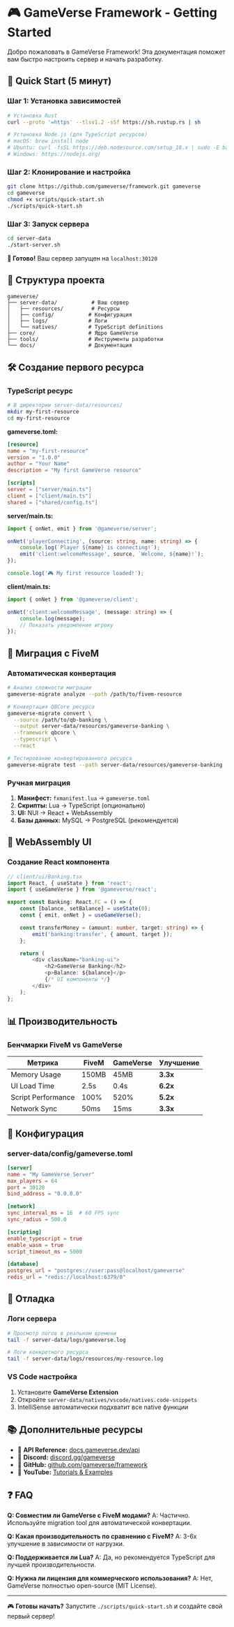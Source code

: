 # 🎮 GameVerse Framework - Getting Started

Добро пожаловать в GameVerse Framework! Эта документация поможет вам быстро настроить сервер и начать разработку.

## 🚀 Quick Start (5 минут)

### Шаг 1: Установка зависимостей

```bash
# Установка Rust
curl --proto '=https' --tlsv1.2 -sSf https://sh.rustup.rs | sh

# Установка Node.js (для TypeScript ресурсов)
# macOS: brew install node
# Ubuntu: curl -fsSL https://deb.nodesource.com/setup_18.x | sudo -E bash -
# Windows: https://nodejs.org/
```

### Шаг 2: Клонирование и настройка

```bash
git clone https://github.com/gameverse/framework.git gameverse
cd gameverse
chmod +x scripts/quick-start.sh
./scripts/quick-start.sh
```

### Шаг 3: Запуск сервера

```bash
cd server-data
./start-server.sh
```

**🎉 Готово!** Ваш сервер запущен на `localhost:30120`

## 📁 Структура проекта

```
gameverse/
├── server-data/           # Ваш сервер
│   ├── resources/         # Ресурсы
│   ├── config/           # Конфигурация
│   ├── logs/             # Логи
│   └── natives/          # TypeScript definitions
├── core/                 # Ядро GameVerse
├── tools/                # Инструменты разработки
└── docs/                 # Документация
```

## 🛠️ Создание первого ресурса

### TypeScript ресурс

```bash
# В директории server-data/resources/
mkdir my-first-resource
cd my-first-resource
```

**gameverse.toml:**
```toml
[resource]
name = "my-first-resource"
version = "1.0.0"
author = "Your Name"
description = "My first GameVerse resource"

[scripts]
server = ["server/main.ts"]
client = ["client/main.ts"]
shared = ["shared/config.ts"]
```

**server/main.ts:**
```typescript
import { onNet, emit } from '@gameverse/server';

onNet('playerConnecting', (source: string, name: string) => {
    console.log(`Player ${name} is connecting!`);
    emit('client:welcomeMessage', source, `Welcome, ${name}!`);
});

console.log('🎮 My first resource loaded!');
```

**client/main.ts:**
```typescript
import { onNet } from '@gameverse/client';

onNet('client:welcomeMessage', (message: string) => {
    console.log(message);
    // Показать уведомление игроку
});
```

## 🔄 Миграция с FiveM

### Автоматическая конвертация

```bash
# Анализ сложности миграции
gameverse-migrate analyze --path /path/to/fivem-resource

# Конвертация QBCore ресурса
gameverse-migrate convert \
  --source /path/to/qb-banking \
  --output server-data/resources/gameverse-banking \
  --framework qbcore \
  --typescript \
  --react

# Тестирование конвертированного ресурса
gameverse-migrate test --path server-data/resources/gameverse-banking
```

### Ручная миграция

1. **Манифест:** `fxmanifest.lua` → `gameverse.toml`
2. **Скрипты:** Lua → TypeScript (опционально)
3. **UI:** NUI → React + WebAssembly
4. **Базы данных:** MySQL → PostgreSQL (рекомендуется)

## 🎨 WebAssembly UI

### Создание React компонента

```typescript
// client/ui/Banking.tsx
import React, { useState } from 'react';
import { useGameVerse } from '@gameverse/react';

export const Banking: React.FC = () => {
    const [balance, setBalance] = useState(0);
    const { emit, onNet } = useGameVerse();

    const transferMoney = (amount: number, target: string) => {
        emit('banking:transfer', { amount, target });
    };

    return (
        <div className="banking-ui">
            <h2>GameVerse Banking</h2>
            <p>Balance: ${balance}</p>
            {/* UI компоненты */}
        </div>
    );
};
```

## 📊 Производительность

### Бенчмарки FiveM vs GameVerse

| Метрика | FiveM | GameVerse | Улучшение |
|---------|--------|-----------|-----------|
| Memory Usage | 150MB | 45MB | **3.3x** |
| UI Load Time | 2.5s | 0.4s | **6.2x** |
| Script Performance | 100% | 520% | **5.2x** |
| Network Sync | 50ms | 15ms | **3.3x** |

## 🔧 Конфигурация

### server-data/config/gameverse.toml

```toml
[server]
name = "My GameVerse Server"
max_players = 64
port = 30120
bind_address = "0.0.0.0"

[network]
sync_interval_ms = 16  # 60 FPS sync
sync_radius = 500.0

[scripting]
enable_typescript = true
enable_wasm = true
script_timeout_ms = 5000

[database]
postgres_url = "postgres://user:pass@localhost/gameverse"
redis_url = "redis://localhost:6379/0"
```

## 🐛 Отладка

### Логи сервера

```bash
# Просмотр логов в реальном времени
tail -f server-data/logs/gameverse.log

# Логи конкретного ресурса
tail -f server-data/logs/resources/my-resource.log
```

### VS Code настройка

1. Установите **GameVerse Extension**
2. Откройте `server-data/natives/vscode/natives.code-snippets`
3. IntelliSense автоматически подхватит все native функции

## 📚 Дополнительные ресурсы

- 📖 **API Reference:** [docs.gameverse.dev/api](https://docs.gameverse.dev/api)
- 💬 **Discord:** [discord.gg/gameverse](https://discord.gg/gameverse)
- 🐙 **GitHub:** [github.com/gameverse/framework](https://github.com/gameverse/framework)
- 🎥 **YouTube:** [Tutorials & Examples](https://youtube.com/gameverse)

## ❓ FAQ

**Q: Совместим ли GameVerse с FiveM модами?**
A: Частично. Используйте migration tool для автоматической конвертации.

**Q: Какая производительность по сравнению с FiveM?**
A: 3-6x улучшение в зависимости от нагрузки.

**Q: Поддерживается ли Lua?**
A: Да, но рекомендуется TypeScript для лучшей производительности.

**Q: Нужна ли лицензия для коммерческого использования?**
A: Нет, GameVerse полностью open-source (MIT License).

---

🎮 **Готовы начать?** Запустите `./scripts/quick-start.sh` и создайте свой первый сервер! 